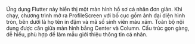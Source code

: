 Ứng dụng Flutter này hiển thị một màn hình hồ sơ cá nhân đơn giản. Khi chạy, chương trình mở ra ProfileScreen với bố cục gồm ảnh đại diện hình tròn, bên dưới là họ tên in đậm và mã số sinh viên màu xám. Toàn bộ nội dung được căn giữa màn hình bằng Center và Column. Cấu trúc gọn gàng, dễ hiểu, phù hợp để làm mẫu giới thiệu thông tin cá nhân.